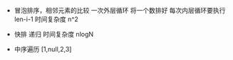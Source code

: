 - 冒泡排序，相邻元素的比较
  一次外层循环 将一个数排好
  每次内层循环要执行 len-i-1
  时间复杂度 n^2
- 快排 递归 时间复杂度
  nlogN

- 中序遍历
  [1,null,2,3]